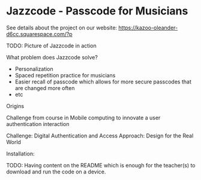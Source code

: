 # Jazzcode - Passcode for Musicians

See details about the project on our website: https://kazoo-oleander-d6cc.squarespace.com/?p


TODO: Picture of Jazzcode in action

What problem does Jazzcode solve?
- Personalization
- Spaced repetition practice for musicians
- Easier recall of passcode which allows for more secure passcodes that are changed more often
- etc


Origins

Challenge from course in Mobile computing to innovate a user authentication interaction

Challenge: Digital Authentication and Access
Approach: Design for the Real World



Installation:

TODO: Having content on the README which is enough for the teacher(s) to download and run the code on a device.
